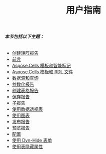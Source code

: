 ﻿---
title: 用户指南
type: docs
weight: 50
url: /zh/reportingservices/user-guide/
---
###### **本节包括以下主题：**
- [创建矩阵报告](/cells/zh/reportingservices/creating-matrix-report/)
- [前言](/cells/zh/reportingservices/preface/)
- [Aspose.Cells 模板和智能标记](/cells/zh/reportingservices/aspose-cells-template-and-smart-markers/)
- [Aspose.Cells 模板和 RDL 文件](/cells/zh/reportingservices/aspose-cells-template-and-rdl-files/)
- [数据源和查询](/cells/zh/reportingservices/data-sources-and-queries/)
- [参数化报告](/cells/zh/reportingservices/parameterized-report/)
- [创建表格报告](/cells/zh/reportingservices/creating-tabular-report/)
- [保存报告](/cells/zh/reportingservices/saving-reports/)
- [子报告](/cells/zh/reportingservices/sub-report/)
- [使用数据透视表](/cells/zh/reportingservices/working-with-pivottable/)
- [使用图表](/cells/zh/reportingservices/working-with-charts/)
- [发布报告](/cells/zh/reportingservices/publishing-report/)
- [预览报告](/cells/zh/reportingservices/previewing-report/)
- [配置](/cells/zh/reportingservices/configuration/)
- [使用 Dyn-Hide 表单](/cells/zh/reportingservices/working-with-dyn-hide-form/)
- [使用表隐藏属性](/cells/zh/reportingservices/working-with-table-hide-attributes/)
